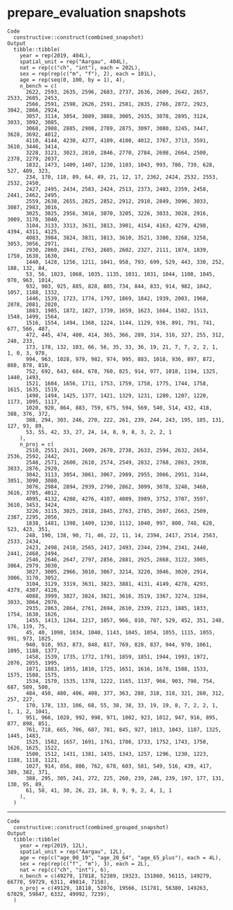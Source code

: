 # prepare_evaluation snapshots

    Code
      constructive::construct(combined_snapshot)
    Output
      tibble::tibble(
        year = rep(2019, 404L),
        spatial_unit = rep("Aargau", 404L),
        nat = rep(c("ch", "int"), each = 202L),
        sex = rep(rep(c("m", "f"), 2), each = 101L),
        age = rep(seq(0, 100, by = 1), 4),
        n_bench = c(
          2622, 2593, 2635, 2596, 2683, 2737, 2636, 2609, 2642, 2657, 2533, 2605, 2453,
          2566, 2591, 2598, 2626, 2591, 2581, 2835, 2766, 2872, 2923, 3042, 2866, 2924,
          3057, 3114, 3054, 3089, 3088, 3005, 2935, 3078, 2895, 3124, 3033, 3092, 3085,
          3068, 2988, 2885, 2908, 2789, 2875, 3097, 3080, 3245, 3447, 3628, 3692, 4012,
          4110, 4144, 4230, 4277, 4109, 4100, 4012, 3767, 3713, 3591, 3610, 3446, 3414,
          3228, 3121, 3023, 2810, 2846, 2770, 2784, 2698, 2664, 2500, 2378, 2279, 2037,
          1832, 1473, 1409, 1407, 1230, 1103, 1043, 993, 786, 739, 628, 527, 409, 323,
          234, 170, 118, 89, 64, 49, 21, 12, 17, 2362, 2424, 2532, 2553, 2532, 2450,
          2427, 2495, 2434, 2583, 2424, 2513, 2373, 2403, 2359, 2458, 2441, 2462, 2495,
          2559, 2638, 2655, 2825, 2852, 2912, 2910, 2849, 3096, 3033, 3087, 2983, 3016,
          3025, 3025, 2956, 3016, 3070, 3205, 3226, 3033, 3028, 2916, 3009, 3170, 3040,
          3104, 3133, 3313, 3631, 3813, 3901, 4154, 4163, 4279, 4298, 4394, 4311, 4125,
          4083, 3984, 3824, 3831, 3813, 3610, 3521, 3380, 3268, 3258, 3053, 3056, 2971,
          2930, 2860, 2841, 2763, 2685, 2602, 2327, 2111, 1874, 1839, 1750, 1638, 1630,
          1440, 1428, 1256, 1211, 1041, 958, 793, 699, 529, 443, 330, 252, 188, 132, 84,
          53, 56, 1023, 1068, 1035, 1135, 1031, 1031, 1044, 1108, 1045, 970, 963, 1014,
          932, 903, 925, 885, 828, 805, 734, 844, 833, 914, 982, 1042, 1057, 1188, 1332,
          1446, 1539, 1723, 1774, 1797, 1869, 1842, 1939, 2003, 1968, 2078, 2081, 2020,
          1883, 1905, 1872, 1827, 1739, 1659, 1623, 1664, 1582, 1513, 1548, 1499, 1564,
          1516, 1554, 1494, 1368, 1224, 1144, 1129, 936, 891, 791, 741, 677, 566, 487,
          472, 445, 474, 400, 414, 365, 366, 289, 314, 316, 327, 255, 312, 248, 233,
          173, 178, 132, 103, 66, 56, 35, 33, 36, 19, 21, 7, 7, 2, 2, 1, 1, 0, 3, 978,
          994, 963, 1028, 979, 982, 974, 995, 883, 1018, 936, 897, 872, 860, 878, 810,
          752, 692, 643, 684, 678, 760, 825, 914, 977, 1018, 1194, 1325, 1440, 1493,
          1521, 1604, 1656, 1711, 1753, 1759, 1758, 1775, 1744, 1758, 1615, 1635, 1519,
          1490, 1494, 1425, 1377, 1421, 1329, 1231, 1280, 1207, 1220, 1173, 1095, 1117,
          1020, 920, 864, 883, 759, 675, 594, 569, 540, 514, 432, 418, 388, 376, 372,
          388, 294, 303, 246, 270, 222, 261, 239, 244, 243, 195, 185, 131, 127, 93, 89,
          53, 55, 42, 33, 27, 24, 14, 8, 9, 8, 3, 2, 2, 1
        ),
        n_proj = c(
          2510, 2551, 2631, 2609, 2670, 2738, 2633, 2594, 2632, 2654, 2536, 2592, 2442,
          2548, 2571, 2600, 2610, 2574, 2549, 2832, 2768, 2863, 2938, 3033, 2876, 2920,
          3042, 3113, 3054, 3061, 3067, 2989, 2955, 3066, 2951, 3144, 3051, 3090, 3080,
          3076, 2984, 2894, 2939, 2790, 2862, 3099, 3078, 3248, 3460, 3616, 3705, 4012,
          4095, 4132, 4208, 4276, 4107, 4089, 3989, 3752, 3707, 3597, 3610, 3453, 3424,
          3226, 3115, 3025, 2818, 2845, 2763, 2785, 2697, 2663, 2509, 2387, 2295, 2056,
          1838, 1481, 1398, 1409, 1230, 1112, 1040, 997, 800, 748, 628, 523, 423, 351,
          248, 190, 138, 90, 71, 46, 22, 11, 14, 2394, 2417, 2514, 2563, 2533, 2434,
          2423, 2498, 2410, 2565, 2417, 2493, 2344, 2394, 2341, 2440, 2441, 2468, 2494,
          2546, 2646, 2647, 2797, 2856, 2881, 2925, 2868, 3122, 3005, 3064, 2979, 3030,
          3027, 3005, 2966, 3010, 3067, 3214, 3220, 3046, 3020, 2914, 3006, 3170, 3052,
          3104, 3129, 3319, 3631, 3823, 3881, 4131, 4149, 4278, 4293, 4379, 4307, 4126,
          4088, 3999, 3827, 3824, 3821, 3616, 3519, 3367, 3274, 3284, 3033, 3064, 2976,
          2935, 2863, 2864, 2761, 2694, 2610, 2339, 2123, 1885, 1833, 1754, 1638, 1626,
          1455, 1413, 1264, 1217, 1057, 966, 810, 707, 529, 452, 351, 248, 176, 119, 75,
          45, 40, 1098, 1034, 1040, 1143, 1045, 1054, 1055, 1115, 1055, 991, 973, 1025,
          940, 910, 953, 873, 848, 817, 769, 828, 837, 944, 970, 1061, 1095, 1188, 1377,
          1458, 1539, 1735, 1772, 1791, 1859, 1851, 1944, 1993, 1972, 2076, 2055, 1995,
          1871, 1883, 1855, 1810, 1725, 1651, 1616, 1678, 1588, 1533, 1575, 1508, 1575,
          1534, 1570, 1535, 1378, 1222, 1165, 1137, 966, 903, 798, 754, 687, 589, 500,
          484, 450, 480, 406, 408, 377, 363, 288, 318, 318, 321, 260, 312, 257, 227,
          170, 178, 133, 106, 68, 55, 38, 38, 33, 19, 19, 8, 7, 2, 2, 1, 1, 1, 2, 1041,
          951, 966, 1028, 992, 998, 971, 1002, 923, 1012, 947, 916, 895, 877, 898, 851,
          761, 718, 665, 706, 687, 781, 845, 927, 1013, 1043, 1187, 1325, 1445, 1483,
          1525, 1582, 1657, 1691, 1761, 1786, 1733, 1752, 1743, 1750, 1626, 1625, 1522,
          1500, 1512, 1431, 1381, 1435, 1343, 1257, 1296, 1230, 1223, 1188, 1118, 1121,
          1027, 914, 856, 886, 762, 678, 603, 581, 549, 516, 439, 417, 389, 382, 371,
          388, 295, 305, 241, 272, 225, 260, 239, 246, 239, 197, 177, 131, 130, 95, 89,
          61, 58, 41, 30, 26, 23, 16, 8, 9, 9, 2, 4, 1, 1
        ),
      )

---

    Code
      constructive::construct(combined_grouped_snapshot)
    Output
      tibble::tibble(
        year = rep(2019, 12L),
        spatial_unit = rep("Aargau", 12L),
        age = rep(c("age_00_19", "age_20_64", "age_65_plus"), each = 4L),
        sex = rep(rep(c("f", "m"), 3), each = 2L),
        nat = rep(c("ch", "int"), 6),
        n_bench = c(49279, 17818, 52389, 19323, 151860, 56115, 149279, 66770, 59729, 6311, 49814, 7158),
        n_proj = c(49129, 18118, 52076, 19566, 151781, 56380, 149263, 67029, 59847, 6332, 49992, 7239),
      )

